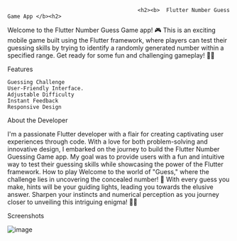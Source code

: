                                              <h2><b>  Flutter Number Guess Game App </b><h2>
Welcome to the Flutter Number Guess Game app! 🎮 This is an exciting mobile game built using the Flutter framework, where players can test their guessing skills by trying to identify a randomly generated number within a specified range. Get ready for some fun and challenging gameplay! 🤩🔢
 
 Features
 
 	Guessing Challenge
 	User-Friendly Interface.
 	Adjustable Difficulty
 	Instant Feedback
 	Responsive Design
  
About the Developer

I'm a passionate Flutter developer with a flair for creating captivating user experiences through code. With a love for both problem-solving and innovative design, I embarked on the journey to build the Flutter Number Guessing Game app. My goal was to provide users with a fun and intuitive way to test their guessing skills while showcasing the power of the Flutter framework.
How to play
Welcome to the world of "Guess," where the challenge lies in uncovering the concealed number! 🤔 With every guess you make, hints will be your guiding lights, leading you towards the elusive answer. Sharpen your instincts and numerical perception as you journey closer to unveiling this intriguing enigma! 🕵️‍♂️

Screenshots

![image](https://github.com/Amasha1999/My_Guess_Game__Mobile_App/assets/96760573/f703d3d0-bb00-4f7c-8380-ef09264e9bc3)

 
